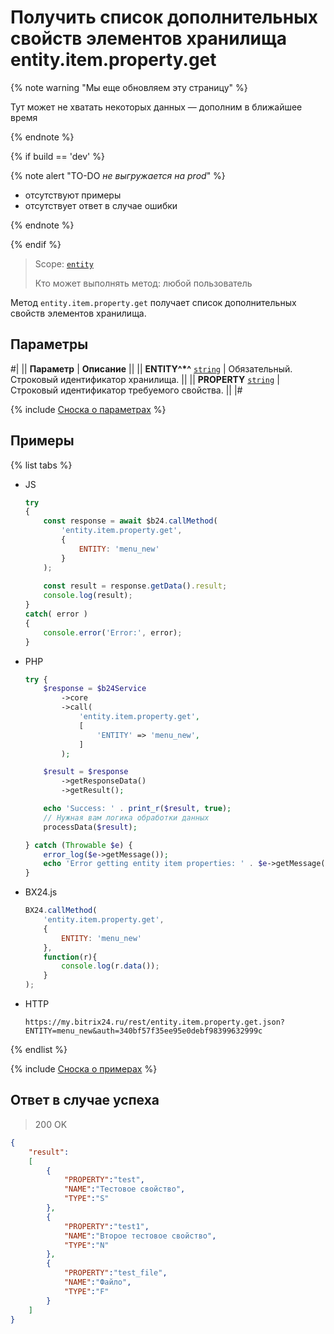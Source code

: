 # Получить список дополнительных свойств элементов хранилища entity.item.property.get

{% note warning "Мы еще обновляем эту страницу" %}

Тут может не хватать некоторых данных — дополним в ближайшее время

{% endnote %}

{% if build == 'dev' %}

{% note alert "TO-DO _не выгружается на prod_" %}

- отсутствуют примеры
- отсутствует ответ в случае ошибки

{% endnote %}

{% endif %}

> Scope: [`entity`](../../../scopes/permissions.md)
>
> Кто может выполнять метод: любой пользователь

Метод `entity.item.property.get` получает список дополнительных свойств элементов хранилища.

## Параметры

#|
|| **Параметр** | **Описание** ||
|| **ENTITY^*^**
[`string`](../../../data-types.md) | Обязательный. Строковый идентификатор хранилища. ||
|| **PROPERTY**
[`string`](../../../data-types.md) | Строковый идентификатор требуемого свойства. ||
|#

{% include [Сноска о параметрах](../../../../_includes/required.md) %}

## Примеры

{% list tabs %}

- JS


    ```js
    try
    {
    	const response = await $b24.callMethod(
    		'entity.item.property.get',
    		{
    			ENTITY: 'menu_new'
    		}
    	);
    	
    	const result = response.getData().result;
    	console.log(result);
    }
    catch( error )
    {
    	console.error('Error:', error);
    }
    ```

- PHP


    ```php
    try {
        $response = $b24Service
            ->core
            ->call(
                'entity.item.property.get',
                [
                    'ENTITY' => 'menu_new',
                ]
            );
    
        $result = $response
            ->getResponseData()
            ->getResult();
    
        echo 'Success: ' . print_r($result, true);
        // Нужная вам логика обработки данных
        processData($result);
    
    } catch (Throwable $e) {
        error_log($e->getMessage());
        echo 'Error getting entity item properties: ' . $e->getMessage();
    }
    ```

- BX24.js

    ```js
    BX24.callMethod(
        'entity.item.property.get',
        {
            ENTITY: 'menu_new'
        },
        function(r){
            console.log(r.data());
        }
    );
    ```

- HTTP

    ```http
    https://my.bitrix24.ru/rest/entity.item.property.get.json?ENTITY=menu_new&auth=340bf57f35ee95e0debf98399632999c
    ```

{% endlist %}

{% include [Сноска о примерах](../../../../_includes/examples.md) %}

## Ответ в случае успеха

> 200 OK
```json
{
    "result":
    [
        {
            "PROPERTY":"test",
            "NAME":"Тестовое свойство",
            "TYPE":"S"
        },
        {
            "PROPERTY":"test1",
            "NAME":"Второе тестовое свойство",
            "TYPE":"N"
        },
        {
            "PROPERTY":"test_file",
            "NAME":"Файло",
            "TYPE":"F"
        }
    ]
}
```